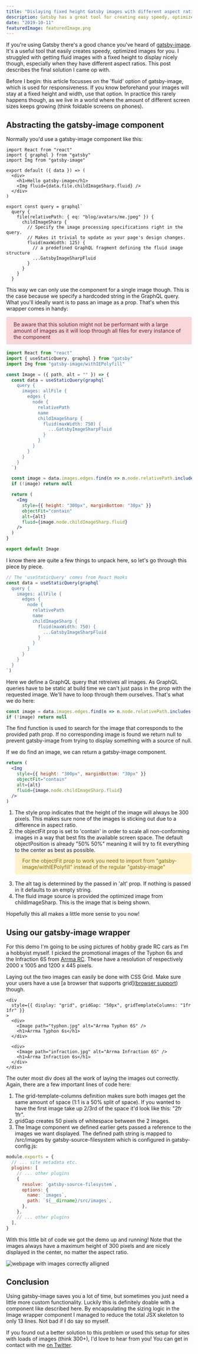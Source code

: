 ```yaml
---
title: "Dislaying fixed height Gatsby images with different aspect ratios"
description: Gatsby has a great tool for creating easy speedy, optimized images. But how do you neatly display images with a fixed height and different aspect ratios?
date: "2019-10-11"
featuredImage: featuredImage.png
---
```


If you're using Gatsby there's a good chance you've heard of [gatsby-image](https://www.gatsbyjs.org/packages/gatsby-image/).  
It's a useful tool that easily creates speedy, optimized images for you. I struggled with getting fluid images with a fixed height to display nicely though, especially when they have different aspect ratios. This post describes the final solution I came op with.

Before I begin: this article focusses on the 'fluid' option of gatsby-image, which is used for responsiveness. If you know beforehand your images will stay at a fixed height and width, use that option. In practice this rarely happens though, as we live in a world where the amount of different screen sizes keeps growing (think foldable screens on phones).

## Abstracting the gatsby-image component

Normally you'd use a gatsby-image component like this:

```jsx{14}
import React from "react"
import { graphql } from "gatsby"
import Img from "gatsby-image"

export default ({ data }) => (
  <div>
    <h1>Hello gatsby-image</h1>
    <Img fluid={data.file.childImageSharp.fluid} />
  </div>
)

export const query = graphql`
  query {
    file(relativePath: { eq: "blog/avatars/me.jpeg" }) {
      childImageSharp {
        // Specify the image processing specifications right in the query.
        // Makes it trivial to update as your page's design changes.
        fluid(maxWidth: 125) {
          // a predefined GraphQL fragment defining the fluid image structure
          ...GatsbyImageSharpFluid
        }
      }
    }
  }
```

This way we can only use the component for a single image though. This is the case because we specify a hardcoded string in the GraphQL query.
What you'll ideally want is to pass an image as a prop. That's when this wrapper comes in handy:

<div style="color: #721c24; background-color: #f8d7da; border-color: #f5c6cb; padding: .75rem 1.25rem; margin-bottom: 1rem; border: 1px solid transparent border-top-color: transparent; border-right-color: transparent; border-bottom-color: transparent; border-left-color: transparent; border-radius: .25rem;" role="alert">
    Be aware that this solution might not be performant with a large amount of images as it will loop through all files for every instance of the component
</div>

```jsx
import React from "react"
import { useStaticQuery, graphql } from "gatsby"
import Img from "gatsby-image/withIEPolyfill"

const Image = ({ path, alt = "" }) => {
  const data = useStaticQuery(graphql`
    query {
      images: allFile {
        edges {
          node {
            relativePath
            name
            childImageSharp {
              fluid(maxWidth: 750) {
                ...GatsbyImageSharpFluid
              }
            }
          }
        }
      }
    }
  `)

  const image = data.images.edges.find(n => n.node.relativePath.includes(path))
  if (!image) return null

  return (
    <Img
      style={{ height: "300px", marginBottom: "30px" }}
      objectFit="contain"
      alt={alt}
      fluid={image.node.childImageSharp.fluid}
    />
  )
}

export default Image
```

I know there are quite a few things to unpack here, so let's go through this piece by piece.

```jsx
// The 'useStaticQuery' comes from React Hooks
const data = useStaticQuery(graphql`
  query {
    images: allFile {
      edges {
        node {
          relativePath
          name
          childImageSharp {
            fluid(maxWidth: 750) {
              ...GatsbyImageSharpFluid
            }
          }
        }
      }
    }
  }
`)
```

Here we define a GraphQL query that retreives all images. As GraphQL queries have to be static at build time we can't just pass in the prop with the requested image. We'll have to loop through them ourselves. That's what we do here:

```jsx
const image = data.images.edges.find(n => n.node.relativePath.includes(path))
if (!image) return null
```

The find function is used to search for the image that corresponds to the provided path prop. If no corresponding image is found we return null to prevent gatsby-image from trying to display something with a source of null.

If we do find an image, we can return a gatsby-image component.

```jsx
return (
  <Img
    style={{ height: "300px", marginBottom: "30px" }}
    objectFit="contain"
    alt={alt}
    fluid={image.node.childImageSharp.fluid}
  />
)
```

1. The style prop indicates that the height of the image will always be 300 pixels. This makes sure none of the images is sticking out due to a difference in aspect ratio.
2. the objectFit prop is set to 'contain' in order to scale all non-conforming images in a way that best fits the available screen space.
   The default objectPosition is already "50% 50%" meaning it will try to fit everything to the center as best as possible.
   <div style="color: #856404; background-color: #fff3cd; border-color: #ffeeba; padding: .75rem 1.25rem; margin-bottom: 1rem; border: 1px solid transparent border-top-color: transparent; border-right-color: transparent; border-bottom-color: transparent; border-left-color: transparent; border-radius: .25rem;" role="alert">
    For the objectFit prop to work you need to import from "gatsby-image/withIEPolyfill" instead of the regular "gatsby-image"
   </div>
3. The alt tag is determined by the passed in 'alt' prop. If nothing is passed in it defaults to an empty string.
4. The fluid image source is provided the optimized image from childImageSharp. This is the image that is being shown.

Hopefully this all makes a little more sense to you now!

## Using our gatsby-image wrapper

For this demo I'm going to be using pictures of hobby grade RC cars as I'm a hobbyist myself.
I picked the promotional images of the Typhon 6s and the Infraction 6S from [Arrma RC](https://www.arrma-rc.com/).
These have a resolution of respectively 2000 x 1005 and 1200 x 445 pixels.

Laying out the two images can easily be done with CSS Grid. Make sure your users have a use [a browser that supports grid]([browser support](https://caniuse.com/#search=css%20grid)) though.

```jsx{2,5,10}
<div
  style={{ display: "grid", gridGap: "50px", gridTemplateColumns: "1fr 1fr" }}
>
  <div>
    <Image path="typhon.jpg" alt="Arrma Typhon 6S" />
    <h1>Arrma Typhon 6s</h1>
  </div>

  <div>
    <Image path="infraction.jpg" alt="Arrma Infraction 6S" />
    <h1>Arrma Infraction 6s</h1>
  </div>
</div>
```

The outer most div does all the work of laying the images out correctly.
Again, there are a few important lines of code here:

1. The grid-template-columns definition makes sure both images get the same amount of space (1:1 is a 50% split of space). If you wanted to have the first image take up 2/3rd of the space it'd look like this: "2fr 1fr".
2. gridGap creates 50 pixels of whitespace between the 2 images.
3. The Image component we defined earlier gets passed a reference to the images we want displayed.
   The defined path string is mapped to /src/images by gatsby-source-filesystem which is configured in gatsby-config.js:

```js
module.exports = {
  // ... site metadata etc.
  plugins: [
    // ... other plugins
    {
      resolve: `gatsby-source-filesystem`,
      options: {
        name: `images`,
        path: `${__dirname}/src/images`,
      },
    },
    // ... other plugins
  ],
}
```

With this little bit of code we got the demo up and running! Note that the images always have a maximum height of 300 pixels and are nicely displayed in the center, no matter the aspect ratio.

![webpage with images correctly alligned](anatomy.png)

## Conclusion

Using gatsby-image saves you a lot of time, but sometimes you just need a little more custom functionality. Luckily this is definitely doable with a component like described here. By encapsulating the sizing logic in the Image wrapper component I managed to reduce the total JSX skeleton to only 13 lines. Not bad if I do say so myself.

If you found out a better solution to this problem or used this setup for sites with loads of images (think 300+), I'd love to hear from you! You can get in contact with me [on Twitter](https://twitter.com/VosDevelopment).
